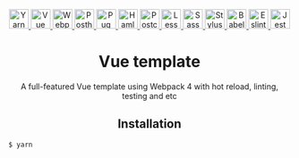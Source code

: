 <div align="center">
  <a href="https://yarnpkg.com/">
    <img height="35" alt="Yarn logo" src="https://raw.githubusercontent.com/newbornfrontender/vue-webpack-template/master/build/logos/yarn-logo.png">
  </a>
  <a href="https://vuejs.org/">
    <img height="35" alt="Vue logo" src="https://raw.githubusercontent.com/newbornfrontender/vue-webpack-template/master/build/logos/vue-logo.png">
  </a>
  <a href="https://webpack.js.org/">
    <img height="35" alt="Webpack logo" src="https://raw.githubusercontent.com/newbornfrontender/vue-webpack-template/master/build/logos/webpack-logo.png">
  </a>
  <a href="https://github.com/posthtml/posthtml/">
    <img height="35" alt="Posthtml logo" src="https://raw.githubusercontent.com/newbornfrontender/vue-webpack-template/master/build/logos/posthtml-logo.png">
  </a>
  <a href="https://pugjs.org/">
    <img height="35" alt="Pug logo" src="https://raw.githubusercontent.com/newbornfrontender/vue-webpack-template/master/build/logos/pug-logo.png">
  </a>
  <a href="http://haml.info/">
    <img height="35" alt="Haml logo" src="https://raw.githubusercontent.com/newbornfrontender/vue-webpack-template/master/build/logos/haml-logo.png">
  </a>
  <a href="https://postcss.org/">
    <img height="35" alt="Postcss logo" src="https://raw.githubusercontent.com/newbornfrontender/vue-webpack-template/master/build/logos/postcss-logo.png">
  </a>
  <a href="http://lesscss.org/">
    <img height="35" alt="Less logo" src="https://raw.githubusercontent.com/newbornfrontender/vue-webpack-template/master/build/logos/less-logo.png">
  </a>
  <a href="https://sass-lang.com/">
    <img height="35" alt="Sass logo" src="https://raw.githubusercontent.com/newbornfrontender/vue-webpack-template/master/build/logos/sass-logo.png">
  </a>
  <a href="http://stylus-lang.com/">
    <img height="35" alt="Stylus logo" src="https://raw.githubusercontent.com/newbornfrontender/vue-webpack-template/master/build/logos/stylus-logo.png">
  </a>
  <a href="https://babeljs.io/">
    <img height="35" alt="Babel logo" src="https://raw.githubusercontent.com/newbornfrontender/vue-webpack-template/master/build/logos/babel-logo.png">
  </a>
  <a href="https://eslint.org/">
    <img height="35" alt="Eslint logo" src="https://raw.githubusercontent.com/newbornfrontender/vue-webpack-template/master/build/logos/eslint-logo.png">
  </a>
  <a href="https://facebook.github.io/jest/">
    <img height="35" alt="Jest logo" src="https://raw.githubusercontent.com/newbornfrontender/vue-webpack-template/master/build/logos/jest-logo.png">
  </a>

  <h1>Vue template</h1>
  <p>A full-featured Vue template using Webpack 4 with hot reload, linting, testing and etc</p>
</div>

<h2 align="center">Installation</h2>

```bash
$ yarn
```
